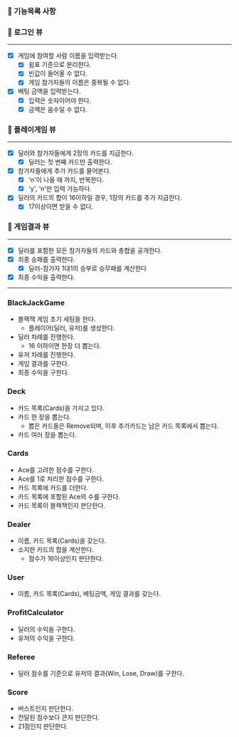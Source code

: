 ### 🎯 기능목록 사항

### 🔽 로그인 뷰

***

- [x] 게임에 참여할 사람 이름을 입력받는다.
    - [x] 쉼표 기준으로 분리한다.
    - [x] 빈값이 들어올 수 없다.
    - [x] 게임 참가자들의 이름은 중복될 수 없다.

- [x] 베팅 금액을 입력받는다.
    - [x] 입력은 숫자이어야 한다.
    - [x] 금액은 음수일 수 없다.

### 🔽 플레이게임 뷰

***

- [x] 딜러와 참가자들에게 2장의 카드를 지급한다.
    - [x] 딜러는 첫 번째 카드만 출력한다.
- [x] 참가자들에게 추가 카드를 물어본다.
    - [x] 'n'이 나올 때 까지, 반복한다.
    - [x] 'y', 'n'만 입력 가능하다.
- [x] 딜러의 카드의 합이 16이하일 경우, 1장의 카드를 추가 지급한다.
    - [x] 17이상이면 받을 수 없다.

### 🔽 게임결과 뷰

***

- [x] 딜러를 포함한 모든 참가자들의 카드와 총합을 공개한다.
- [x] 최종 승패를 출력한다.
    - [x] 딜러-참가자 1대1의 승부로 승무패를 계산한다
- [x] 최종 수익을 출력한다.

---

### BlackJackGame

- 블랙잭 게임 초기 세팅을 한다.
    - 플레이어(딜러, 유저)를 생성한다.
- 딜러 차례를 진행한다.
    - 16 이하이면 한장 더 뽑는다.
- 유저 차례를 진행한다.
- 게임 결과를 구한다.
- 최종 수익을 구한다.

### Deck

- 카드 목록(Cards)을 가지고 있다.
- 카드 한 장을 뽑는다.
    - 뽑은 카드들은 Remove되며, 이후 추가카드는 남은 카드 목록에서 뽑는다.
- 카드 여러 장을 뽑는다.

### Cards

- Ace를 고려한 점수를 구한다.
- Ace를 1로 처리한 점수를 구한다.
- 카드 목록에 카드를 더한다.
- 카드 목록에 포함된 Ace의 수를 구한다.
- 카드 목록이 블랙잭인지 판단한다.

### Dealer

- 이름, 카드 목록(Cards)을 갖는다.
- 소지한 카드의 합을 계산한다.
    - 점수가 16이상인지 판단한다.

### User

- 이름, 카드 목록(Cards), 베팅금액, 게임 결과를 갖는다.

### ProfitCalculator

- 딜러의 수익을 구한다.
- 유저의 수익을 구한다.

### Referee

- 딜러 점수를 기준으로 유저의 결과(Win, Lose, Draw)를 구한다.

### Score

- 버스트인지 판단한다.
- 전달된 점수보다 큰지 판단한다.
- 21점인지 판단한다.
